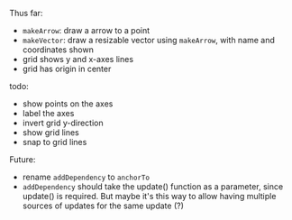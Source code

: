 Thus far:
- `makeArrow`: draw a arrow to a point
- `makeVector`: draw a resizable vector using `makeArrow`, with name and coordinates shown
- grid shows y and x-axes lines
- grid has origin in center

todo:
- show points on the axes
- label the axes
- invert grid y-direction
- show grid lines
- snap to grid lines


Future:
- rename `addDependency` to `anchorTo`
- `addDependency` should take the update() function as a parameter, since update() is required. But maybe it's this way to allow having multiple sources of updates for the same update (?)
